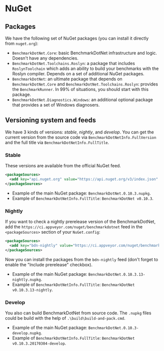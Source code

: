 # NuGet

## Packages

We have the following set of NuGet packages (you can install it directly from `nuget.org`):

* `BenchmarkDotNet.Core`: basic BenchmarkDotNet infrastructure and logic. Doesn't have any dependencies.
* `BenchmarkDotNet.Toolchains.Roslyn`: a package that includes `RoslynToolchain` which adds an ability to build your benchmarks with the Roslyn compiler. Depends on a set of additional NuGet packages.
* `BenchmarkDotNet`: an ultimate package that depends on `BenchmarkDotNet.Core` and `BenchmarkDotNet.Toolchains.Roslyn`: provides the `BenchmarkRunner`. In 99% of situations, you should start with this package.
* `BenchmarkDotNet.Diagnostics.Windows`: an additional optional package that provides a set of Windows diagnosers.

## Versioning system and feeds
We have 3 kinds of versions: *stable*, *nightly*, and *develop*.
You can get the current version from the source code via `BenchmarkDotNetInfo.FullVersion` and the full title via `BenchmarkDotNetInfo.FullTitle`.

### Stable
These versions are available from the official NuGet feed.

```xml
<packageSources>
  <add key="api.nuget.org" value="https://api.nuget.org/v3/index.json" protocolVersion="3" />
</packageSources>
```

* Example of the main NuGet package: `BenchmarkDotNet.0.10.3.nupkg`.
* Example of `BenchmarkDotNetInfo.FullTitle`: `BenchmarkDotNet v0.10.3`.

### Nightly
If you want to check a nightly prerelease version of the BenchmarkDotNet, add the `https://ci.appveyor.com/nuget/benchmarkdotnet` feed in the `<packageSources>` section of your `NuGet.config`:

```xml
<packageSources>
  <add key="bdn-nightly" value="https://ci.appveyor.com/nuget/benchmarkdotnet" />
</packageSources>
```

Now you can install the packages from the `bdn-nightly` feed (don't forget to enable the "Include prerelease" checkbox).

* Example of the main NuGet package: `BenchmarkDotNet.0.10.3.13-nightly.nupkg`.
* Example of `BenchmarkDotNetInfo.FullTitle`: `BenchmarkDotNet v0.10.3.13-nightly`.

### Develop
You also can build BenchmarkDotNet from source code.
The `.nupkg` files could be build with the help of `.\build\build-and-pack.cmd`.

* Example of the main NuGet package: `BenchmarkDotNet.0.10.3-develop.nupkg`.
* Example of `BenchmarkDotNetInfo.FullTitle`: `BenchmarkDotNet v0.10.3.20170304-develop`.